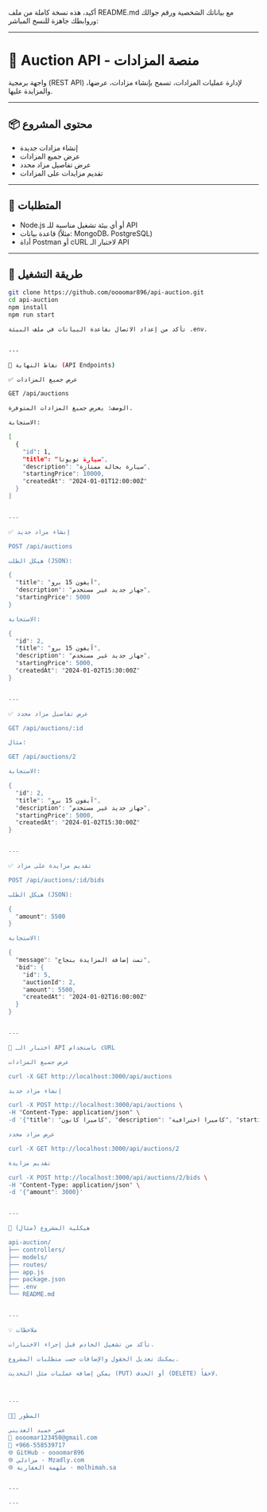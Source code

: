 
أكيد، هذه نسخة كاملة من ملف README.md مع بياناتك الشخصية ورقم جوالك وروابطك جاهزة للنسخ المباشر:


---

# 🎯 Auction API - منصة المزادات

واجهة برمجية (REST API) لإدارة عمليات المزادات، تسمح بإنشاء مزادات، عرضها، والمزايدة عليها.

---

## 📦 محتوى المشروع

- إنشاء مزادات جديدة
- عرض جميع المزادات
- عرض تفاصيل مزاد محدد
- تقديم مزايدات على المزادات

---

## 🚀 المتطلبات

- Node.js أو أي بيئة تشغيل مناسبة للـ API
- قاعدة بيانات (مثلاً: MongoDB، PostgreSQL)
- أداة Postman أو cURL لاختبار الـ API

---

## 🔧 طريقة التشغيل

```bash
git clone https://github.com/oooomar896/api-auction.git
cd api-auction
npm install
npm run start

تأكد من إعداد الاتصال بقاعدة البيانات في ملف البيئة .env.


---

📡 نقاط النهاية (API Endpoints)

✅ عرض جميع المزادات

GET /api/auctions

الوصف: يعرض جميع المزادات المتوفرة.

الاستجابة:

[
  {
    "id": 1,
    "title": "سيارة تويوتا",
    "description": "سيارة بحالة ممتازة",
    "startingPrice": 10000,
    "createdAt": "2024-01-01T12:00:00Z"
  }
]


---

✅ إنشاء مزاد جديد

POST /api/auctions

هيكل الطلب (JSON):

{
  "title": "آيفون 15 برو",
  "description": "جهاز جديد غير مستخدم",
  "startingPrice": 5000
}

الاستجابة:

{
  "id": 2,
  "title": "آيفون 15 برو",
  "description": "جهاز جديد غير مستخدم",
  "startingPrice": 5000,
  "createdAt": "2024-01-02T15:30:00Z"
}


---

✅ عرض تفاصيل مزاد محدد

GET /api/auctions/:id

مثال:

GET /api/auctions/2

الاستجابة:

{
  "id": 2,
  "title": "آيفون 15 برو",
  "description": "جهاز جديد غير مستخدم",
  "startingPrice": 5000,
  "createdAt": "2024-01-02T15:30:00Z"
}


---

✅ تقديم مزايدة على مزاد

POST /api/auctions/:id/bids

هيكل الطلب (JSON):

{
  "amount": 5500
}

الاستجابة:

{
  "message": "تمت إضافة المزايدة بنجاح",
  "bid": {
    "id": 5,
    "auctionId": 2,
    "amount": 5500,
    "createdAt": "2024-01-02T16:00:00Z"
  }
}


---

🧪 اختبار الـ API باستخدام cURL

عرض جميع المزادات

curl -X GET http://localhost:3000/api/auctions

إنشاء مزاد جديد

curl -X POST http://localhost:3000/api/auctions \
-H "Content-Type: application/json" \
-d '{"title": "كاميرا كانون", "description": "كاميرا احترافية", "startingPrice": 2500}'

عرض مزاد محدد

curl -X GET http://localhost:3000/api/auctions/2

تقديم مزايدة

curl -X POST http://localhost:3000/api/auctions/2/bids \
-H "Content-Type: application/json" \
-d '{"amount": 3000}'


---

📁 هيكلية المشروع (مثال)

api-auction/
├── controllers/
├── models/
├── routes/
├── app.js
├── package.json
├── .env
└── README.md


---

💡 ملاحظات

تأكد من تشغيل الخادم قبل إجراء الاختبارات.

يمكنك تعديل الحقول والإضافات حسب متطلبات المشروع.

يمكن إضافة عمليات مثل التحديث (PUT) أو الحذف (DELETE) لاحقاً.



---

👨‍💻 المطور

عمر حميد العديني
📧 oooomar123450@gmail.com
📱 +966-558539717
🌐 GitHub - oooomar896
🌐 مزادلي - Mzadly.com
🌐 ملهمة العقارية - molhimah.sa


---

---


